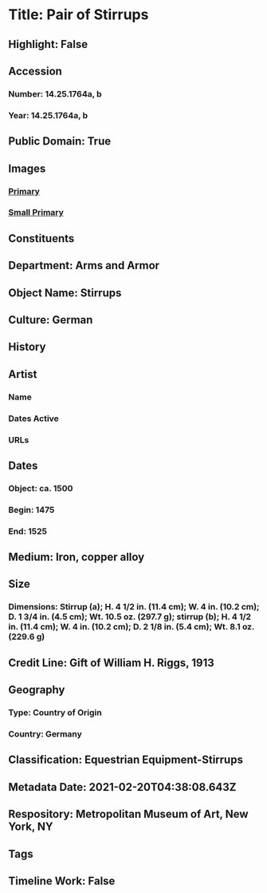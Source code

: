 # Title: Pair of Stirrups
## Highlight: False
## Accession
### Number: 14.25.1764a, b
### Year: 14.25.1764a, b
## Public Domain: True
## Images
### [Primary](https://images.metmuseum.org/CRDImages/aa/original/LC-14_25_1764a_b-009.jpg)
### [Small Primary](https://images.metmuseum.org/CRDImages/aa/web-large/LC-14_25_1764a_b-009.jpg)
## Constituents
## Department: Arms and Armor
## Object Name: Stirrups
## Culture: German
## History
## Artist
### Name
### Dates Active
### URLs
## Dates
### Object: ca. 1500
### Begin: 1475
### End: 1525
## Medium: Iron, copper alloy
## Size
### Dimensions: Stirrup (a); H. 4 1/2 in. (11.4 cm); W. 4 in. (10.2 cm); D. 1 3/4 in. (4.5 cm); Wt. 10.5 oz. (297.7 g); stirrup (b); H. 4 1/2 in. (11.4 cm); W. 4 in. (10.2 cm); D. 2 1/8 in. (5.4 cm); Wt. 8.1 oz. (229.6 g)
## Credit Line: Gift of William H. Riggs, 1913
## Geography
### Type: Country of Origin
### Country: Germany
## Classification: Equestrian Equipment-Stirrups
## Metadata Date: 2021-02-20T04:38:08.643Z
## Respository: Metropolitan Museum of Art, New York, NY
## Tags
## Timeline Work: False